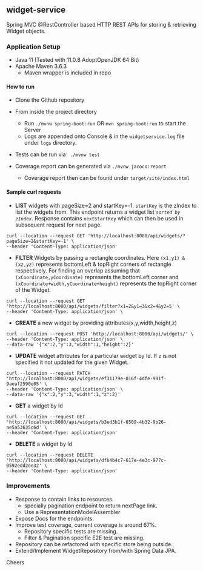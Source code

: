 ## widget-service

Spring MVC @RestController based HTTP REST APIs for storing & retrieving Widget objects. 

### Application Setup
* Java 11 (Tested with 11.0.8 AdoptOpenJDK 64 Bit) 
* Apache Maven 3.6.3 
  * Maven wrapper is included in repo

#### How to run
* Clone the Github repository 
* From inside the project directory 
  * Run `./mvnw spring-boot:run` OR `mvn spring-boot:run` to start the Server 
  * Logs are appended onto Console & in the `widgetservice.log` file under `logs` directory.
  
* Tests can be run via ` ./mvnw test`
* Coverage report can be generated via `./mvnw jacoco:report` 
  * Coverage report then can be found under `target/site/index.html` 


#### Sample curl requests

* **LIST** widgets with pageSize=2 and startKey=-1. 
  `startKey` is the zIndex to list the widgets from. This endpoint returns a widget list _`sorted by zIndex`_.
  Response contains `nextStartKey` which can then be used in subsequent request for next page. 
  
```
curl --location --request GET 'http://localhost:8080/api/widgets/?pageSize=2&startKey=-1' \
--header 'Content-Type: application/json' 
```
* **FILTER** Widgets by passing a rectangle coordinates. Here `(x1,y1) & (x2,y2)` represents bottomLeft & topRight corners of rectangle respectively.
  For finding an overlap assuming that `(xCoordinate,yCoordinate)` represents the bottomLeft corner and `(xCoordinate+width,yCoordinate+height)` represents the topRight corner of the Widget.
  
```
curl --location --request GET 'http://localhost:8080/api/widgets/filter?x1=2&y1=3&x2=4&y2=5' \
--header 'Content-Type: application/json' \
```

* **CREATE** a new widget by providing attributes(x,y,width,height,z)
```
curl --location --request POST 'http://localhost:8080/api/widgets/' \
--header 'Content-Type: application/json' \
--data-raw '{"x":2,"y":3,"width":1,"height":2}'
```

* **UPDATE** widget attributes for a particular widget by Id.
If `z` is not specified it not updated for the given Widget. 
```
curl --location --request PATCH 'http://localhost:8080/api/widgets/ef31179e-016f-4dfe-991f-9aeaf2590e05' \
--header 'Content-Type: application/json' \
--data-raw '{"x":2,"y":3,"width":1,"z":2}'
```

* **GET** a widget by Id
```
curl --location --request GET 'http://localhost:8080/api/widgets/b3ed3b1f-6509-4b32-9b26-ae5a53635c6d' \
--header 'Content-Type: application/json'
```

* **DELETE** a widget by Id

```
curl --location --request DELETE 'http://localhost:8080/api/widgets/dfb4b4c7-617e-4e3c-977c-0592edd2ee32' \
--header 'Content-Type: application/json' 
```


### Improvements
* Response to contain links to resources.
  * specially pagination endpoint to return nextPage link.
  * Use a RepresentationModelAssembler
* Expose Docs for the endpoints.  
* Improve test coverage, current coverage is around 67%. 
    * Repository specific tests are missing. 
    * Filter & Pagination specific E2E test are missing.
* Repository can be refactored with specific store being outside.
* Extend/Implement WidgetRepository from/with Spring Data JPA. 


Cheers